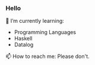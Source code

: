 ### Hello

🌱 I’m currently learning:
* Programming Languages
* Haskell
* Datalog

📫 How to reach me: Please don't.
